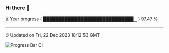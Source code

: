 ### Hi there 👋

⏳ Year progress { █████████████████████████████▁ } 97.47 %

---

⏰ Updated on Fri, 22 Dec 2023 18:12:53 GMT

![Progress Bar CI](https://github.com/liununu/liununu/workflows/Progress%20Bar%20CI/badge.svg)
